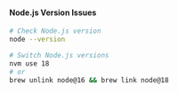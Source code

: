 #### Node.js Version Issues
```bash
# Check Node.js version
node --version

# Switch Node.js versions
nvm use 18
# or
brew unlink node@16 && brew link node@18
```
